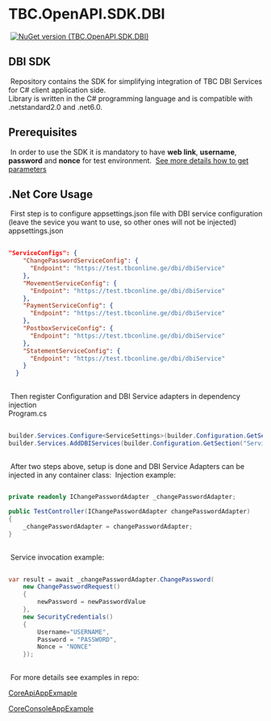 # TBC.OpenAPI.SDK.DBI
​
[![NuGet version (TBC.OpenAPI.SDK.DBI)](https://img.shields.io/nuget/v/TBC.OpenAPI.SDK.DBI.svg?label=TBC.OpenAPI.SDK.DBI)](https://www.nuget.org/packages/TBC.OpenAPI.SDK.DBI)
​​
## DBI SDK
​
Repository contains the SDK for simplifying integration of TBC DBI Services for C# client application side.\
​
Library is written in the C# programming language and is compatible with .netstandard2.0 and .net6.0.
​
## Prerequisites
​
In order to use the SDK it is mandatory to have **web link**, **username**, **password** and **nonce** for test environment.
​
[See more details how to get parameters](https://developers.tbcbank.ge/docs/dbi-test-environment-parameters)
​
## .Net Core Usage
​
First step is to configure appsettings.json file with DBI service configuration (leave the sevice you want to use, so other ones will not be injected)\
​
appsettings.json
​
```json
​
"ServiceConfigs": {
    "ChangePasswordServiceConfig": {
      "Endpoint": "https://test.tbconline.ge/dbi/dbiService"
    },
    "MovementServiceConfig": {
      "Endpoint": "https://test.tbconline.ge/dbi/dbiService"
    },
    "PaymentServiceConfig": {
      "Endpoint": "https://test.tbconline.ge/dbi/dbiService"
    },
    "PostboxServiceConfig": {
      "Endpoint": "https://test.tbconline.ge/dbi/dbiService"
    },
    "StatementServiceConfig": {
      "Endpoint": "https://test.tbconline.ge/dbi/dbiService"
    }
  }
​
```
​
Then register Configuration and DBI Service adapters in dependency injection\
​
Program.cs
​
```cs
​
builder.Services.Configure<ServiceSettings>(builder.Configuration.GetSection("ServiceConfigs"));
builder.Services.AddDBIServices(builder.Configuration.GetSection("ServiceConfigs").Get<ServiceSettings>());
​
```
​
After two steps above, setup is done and DBI Service Adapters can be injected in any container class:
​
Injection example:
​
```cs
​
private readonly IChangePasswordAdapter _changePasswordAdapter;

public TestController(IChangePasswordAdapter changePasswordAdapter)
{
    _changePasswordAdapter = changePasswordAdapter;
}
​
```
​
Service invocation example:
​
```cs
​
var result = await _changePasswordAdapter.ChangePassword(
    new ChangePasswordRequest()
    {
        newPassword = newPasswordValue
    }, 
    new SecurityCredentials()
    {
        Username="USERNAME",
        Password = "PASSWORD",
        Nonce = "NONCE"
    });
​
```
​​
For more details see examples in repo:
​

[CoreApiAppExmaple](https://github.com/TBCBank/TBC.OpenAPI.SDK.DBI/tree/master/examples/CoreApiAppExmaple)
​

[CoreConsoleAppExample](https://github.com/TBCBank/TBC.OpenAPI.SDK.DBI/tree/master/examples/CoreConsoleAppExample)

